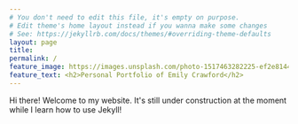 ```yaml
---
# You don't need to edit this file, it's empty on purpose.
# Edit theme's home layout instead if you wanna make some changes
# See: https://jekyllrb.com/docs/themes/#overriding-theme-defaults
layout: page
title:
permalink: /
feature_image: https://images.unsplash.com/photo-1517463282225-ef2e81449b71?ixlib=rb-1.2.1&ixid=eyJhcHBfaWQiOjEyMDd9&auto=format&fit=crop&w=1950&q=80
feature_text: <h2>Personal Portfolio of Emily Crawford</h2>
---
```


Hi there! Welcome to my website. It's still under construction at the moment while I learn how to use Jekyll!